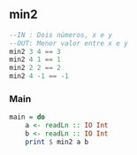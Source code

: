 ## min2
```hs
--IN : Dois números, x e y
--OUT: Menor valor entre x e y
min2 3 4 == 3
min2 4 1 == 1
min2 2 2 == 2
min2 4 -1 == -1
```

<!--MAIN_BEGIN-->
### Main
```hs
main = do
    a <- readLn :: IO Int
    b <- readLn :: IO Int
    print $ min2 a b

```
<!--MAIN_END-->
